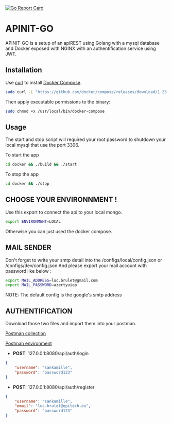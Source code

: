 [![Go Report Card](https://goreportcard.com/badge/github.com/lbrulet/APINIT-GO)](https://goreportcard.com/report/github.com/lbrulet/APINIT-GO)
  
# APINIT-GO

APINIT-GO is a setup of an apiREST using Golang with a mysql database and Docker exposed with NGINX with an authentification service using JWT.

## Installation

Use [curl](https://curl.haxx.se/) to install [Docker Compose](https://docs.docker.com/compose/install/#install-compose).

```bash
sudo curl -L "https://github.com/docker/compose/releases/download/1.23.1/docker-compose-$(uname -s)-$(uname -m)" -o /usr/local/bin/docker-compose
```
Then apply executable permissions to the binary:

```bash
sudo chmod +x /usr/local/bin/docker-compose
```

## Usage

The start and stop script will required your root password to shutdown your local mysql that use the port 3306.

To start the app
```bash
cd docker && ./build && ./start
```

To stop the app
```bash
cd docker && ./stop
```

## CHOOSE YOUR ENVIRONNMENT !

Use this export to connect the api to your local mongo.
```bash
export ENVIRONMENT=LOCAL
```

Otherwise you can just used the docker compose.

## MAIL SENDER

Don't forget to write your smtp detail into the /configs/local/config.json or /configs/dev/config.json
And please export your mail account with password like below :

```bash
export MAIL_ADDRESS=luc.brulet@gmail.com
export MAIL_PASSWORD=azertyuiop
```

NOTE: The default config is the google's smtp address

## AUTHENTIFICATION

Download those two files and import them into your postman.

[Postman collection](https://github.com/lbrulet/APINIT-GO/blob/master/docs/APINIT-GO.postman_collection.json)

[Postman environment](https://github.com/lbrulet/APINIT-GO/blob/master/docs/APINIT-GO.postman_environment.json)

* __POST__: 127.0.0.1:8080/api/auth/login

```json
{
    "username": "sankamille",
    "password": "password123"
}
```

* __POST__: 127.0.0.1:8080/api/auth/register

```json
{
    "username": "sankamille",
    "email": "luc.brulet@epitech.eu",
    "password": "password123"
}
```
